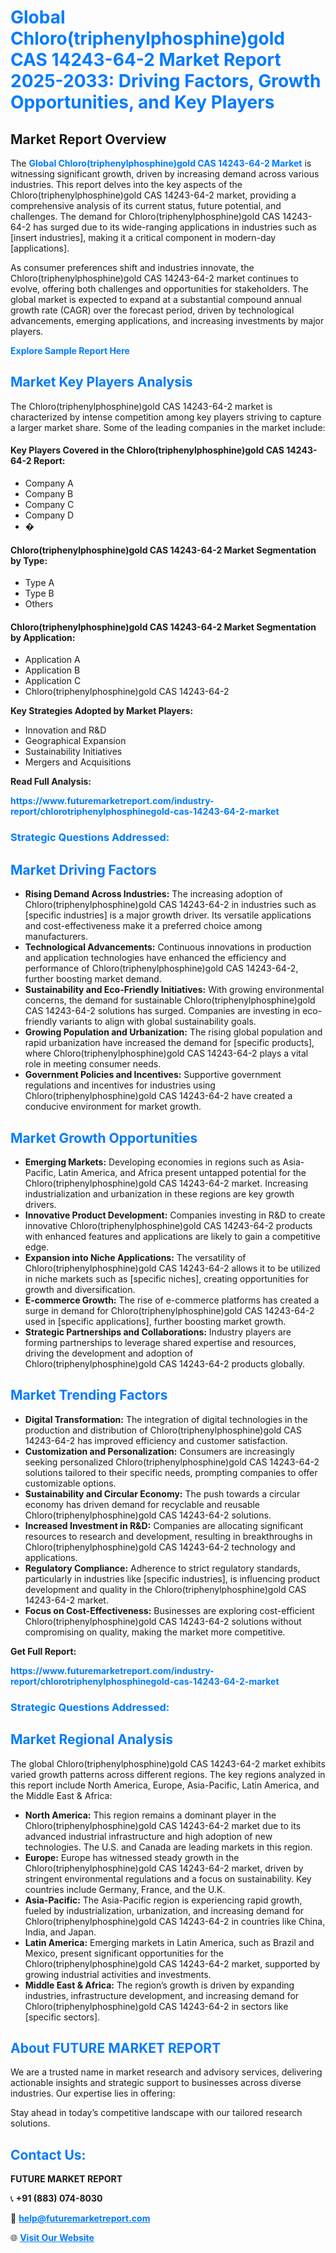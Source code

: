 <h1 style="color: #007BFF;">Global Chloro(triphenylphosphine)gold CAS 14243-64-2 Market Report 2025-2033: Driving Factors, Growth Opportunities, and Key Players</h1>

<section id="overview">
<h2>Market Report Overview</h2>
<p>The <a href="https://www.futuremarketreport.com/industry-report/chlorotriphenylphosphinegold-cas-14243-64-2-market" style="color: #007BFF; text-decoration: none;"><strong>Global Chloro(triphenylphosphine)gold CAS 14243-64-2 Market</strong></a> is witnessing significant growth, driven by increasing demand across various industries. This report delves into the key aspects of the Chloro(triphenylphosphine)gold CAS 14243-64-2 market, providing a comprehensive analysis of its current status, future potential, and challenges. The demand for Chloro(triphenylphosphine)gold CAS 14243-64-2 has surged due to its wide-ranging applications in industries such as [insert industries], making it a critical component in modern-day [applications].</p>
<p>As consumer preferences shift and industries innovate, the Chloro(triphenylphosphine)gold CAS 14243-64-2 market continues to evolve, offering both challenges and opportunities for stakeholders. The global market is expected to expand at a substantial compound annual growth rate (CAGR) over the forecast period, driven by technological advancements, emerging applications, and increasing investments by major players.</p>
</section>

<section id="overview">
<p><a href="https://www.futuremarketreport.com/request-sample/reportId=110774" style="color: #007BFF; text-decoration: none;"><strong>Explore Sample Report Here</strong></a></p>
</section>

<section id="key-players">
<h2 style="color: #007BFF;">Market Key Players Analysis</h2>
<p>The Chloro(triphenylphosphine)gold CAS 14243-64-2 market is characterized by intense competition among key players striving to capture a larger market share. Some of the leading companies in the market include:</p>
<h4>Key Players Covered in the Chloro(triphenylphosphine)gold CAS 14243-64-2 Report:</h4>
<ul><li>Company A</li><li>Company B</li><li>Company C</li><li>Company D</li><li>�</li></ul>
<h4>Chloro(triphenylphosphine)gold CAS 14243-64-2 Market Segmentation by Type:</h4>
<ul><li>Type A</li><li>Type B</li><li>Others</li></ul>

<h4>Chloro(triphenylphosphine)gold CAS 14243-64-2 Market Segmentation by Application:</h4>
<ul><li>Application A</li><li>Application B</li><li>Application C</li><li>Chloro(triphenylphosphine)gold CAS 14243-64-2</li></ul>
<p><strong>Key Strategies Adopted by Market Players:</strong></p>
<ul>
<li>Innovation and R&D</li>
<li>Geographical Expansion</li>
<li>Sustainability Initiatives</li>
<li>Mergers and Acquisitions</li>
</ul>
</section>

<section>
<p><strong>Read Full Analysis: </strong></p><a href="https://www.futuremarketreport.com/industry-report/chlorotriphenylphosphinegold-cas-14243-64-2-market" style="color: #007BFF; text-decoration: none;"><strong>https://www.futuremarketreport.com/industry-report/chlorotriphenylphosphinegold-cas-14243-64-2-market</strong></a>
<h3 style="color: #007BFF;">Strategic Questions Addressed:</h3>
</section>

<section id="driving-factors">
<h2 style="color: #007BFF;">Market Driving Factors</h2>
<ul>
<li><strong>Rising Demand Across Industries:</strong> The increasing adoption of Chloro(triphenylphosphine)gold CAS 14243-64-2 in industries such as [specific industries] is a major growth driver. Its versatile applications and cost-effectiveness make it a preferred choice among manufacturers.</li>
<li><strong>Technological Advancements:</strong> Continuous innovations in production and application technologies have enhanced the efficiency and performance of Chloro(triphenylphosphine)gold CAS 14243-64-2, further boosting market demand.</li>
<li><strong>Sustainability and Eco-Friendly Initiatives:</strong> With growing environmental concerns, the demand for sustainable Chloro(triphenylphosphine)gold CAS 14243-64-2 solutions has surged. Companies are investing in eco-friendly variants to align with global sustainability goals.</li>
<li><strong>Growing Population and Urbanization:</strong> The rising global population and rapid urbanization have increased the demand for [specific products], where Chloro(triphenylphosphine)gold CAS 14243-64-2 plays a vital role in meeting consumer needs.</li>
<li><strong>Government Policies and Incentives:</strong> Supportive government regulations and incentives for industries using Chloro(triphenylphosphine)gold CAS 14243-64-2 have created a conducive environment for market growth.</li>
</ul>
</section>

<section id="growth-opportunities">
<h2 style="color: #007BFF;">Market Growth Opportunities</h2>
<ul>
<li><strong>Emerging Markets:</strong> Developing economies in regions such as Asia-Pacific, Latin America, and Africa present untapped potential for the Chloro(triphenylphosphine)gold CAS 14243-64-2 market. Increasing industrialization and urbanization in these regions are key growth drivers.</li>
<li><strong>Innovative Product Development:</strong> Companies investing in R&D to create innovative Chloro(triphenylphosphine)gold CAS 14243-64-2 products with enhanced features and applications are likely to gain a competitive edge.</li>
<li><strong>Expansion into Niche Applications:</strong> The versatility of Chloro(triphenylphosphine)gold CAS 14243-64-2 allows it to be utilized in niche markets such as [specific niches], creating opportunities for growth and diversification.</li>
<li><strong>E-commerce Growth:</strong> The rise of e-commerce platforms has created a surge in demand for Chloro(triphenylphosphine)gold CAS 14243-64-2 used in [specific applications], further boosting market growth.</li>
<li><strong>Strategic Partnerships and Collaborations:</strong> Industry players are forming partnerships to leverage shared expertise and resources, driving the development and adoption of Chloro(triphenylphosphine)gold CAS 14243-64-2 products globally.</li>
</ul>
</section>

<section id="trending-factors">
<h2 style="color: #007BFF;">Market Trending Factors</h2>
<ul>
<li><strong>Digital Transformation:</strong> The integration of digital technologies in the production and distribution of Chloro(triphenylphosphine)gold CAS 14243-64-2 has improved efficiency and customer satisfaction.</li>
<li><strong>Customization and Personalization:</strong> Consumers are increasingly seeking personalized Chloro(triphenylphosphine)gold CAS 14243-64-2 solutions tailored to their specific needs, prompting companies to offer customizable options.</li>
<li><strong>Sustainability and Circular Economy:</strong> The push towards a circular economy has driven demand for recyclable and reusable Chloro(triphenylphosphine)gold CAS 14243-64-2 solutions.</li>
<li><strong>Increased Investment in R&D:</strong> Companies are allocating significant resources to research and development, resulting in breakthroughs in Chloro(triphenylphosphine)gold CAS 14243-64-2 technology and applications.</li>
<li><strong>Regulatory Compliance:</strong> Adherence to strict regulatory standards, particularly in industries like [specific industries], is influencing product development and quality in the Chloro(triphenylphosphine)gold CAS 14243-64-2 market.</li>
<li><strong>Focus on Cost-Effectiveness:</strong> Businesses are exploring cost-efficient Chloro(triphenylphosphine)gold CAS 14243-64-2 solutions without compromising on quality, making the market more competitive.</li>
</ul>
</section>

<section>
<p><strong>Get Full Report: </strong></p><a href="https://www.futuremarketreport.com/industry-report/chlorotriphenylphosphinegold-cas-14243-64-2-market" style="color: #007BFF; text-decoration: none;"><strong>https://www.futuremarketreport.com/industry-report/chlorotriphenylphosphinegold-cas-14243-64-2-market</strong></a>
<h3 style="color: #007BFF;">Strategic Questions Addressed:</h3>
</section>


<section id="regional-analysis">
<h2 style="color: #007BFF;">Market Regional Analysis</h2>
<p>The global Chloro(triphenylphosphine)gold CAS 14243-64-2 market exhibits varied growth patterns across different regions. The key regions analyzed in this report include North America, Europe, Asia-Pacific, Latin America, and the Middle East & Africa:</p>
<ul>
<li><strong>North America:</strong> This region remains a dominant player in the Chloro(triphenylphosphine)gold CAS 14243-64-2 market due to its advanced industrial infrastructure and high adoption of new technologies. The U.S. and Canada are leading markets in this region.</li>
<li><strong>Europe:</strong> Europe has witnessed steady growth in the Chloro(triphenylphosphine)gold CAS 14243-64-2 market, driven by stringent environmental regulations and a focus on sustainability. Key countries include Germany, France, and the U.K.</li>
<li><strong>Asia-Pacific:</strong> The Asia-Pacific region is experiencing rapid growth, fueled by industrialization, urbanization, and increasing demand for Chloro(triphenylphosphine)gold CAS 14243-64-2 in countries like China, India, and Japan.</li>
<li><strong>Latin America:</strong> Emerging markets in Latin America, such as Brazil and Mexico, present significant opportunities for the Chloro(triphenylphosphine)gold CAS 14243-64-2 market, supported by growing industrial activities and investments.</li>
<li><strong>Middle East & Africa:</strong> The region’s growth is driven by expanding industries, infrastructure development, and increasing demand for Chloro(triphenylphosphine)gold CAS 14243-64-2 in sectors like [specific sectors].</li>
</ul>
</section>

<footer>
<h2 style="color: #007BFF;">About FUTURE MARKET REPORT</h2>
<p>We are a trusted name in market research and advisory services, delivering actionable insights and strategic support to businesses across diverse industries. Our expertise lies in offering:</p>

<p>Stay ahead in today’s competitive landscape with our tailored research solutions.</p>

<h2 style="color: #007BFF;">Contact Us:</h2>
<p><strong>FUTURE MARKET REPORT</strong></p>
<p>📞 <strong>+91 (883) 074-8030</strong></p>
<p>📧 <strong><a href="mailto:help@futuremarketreport.com" style="color: #007BFF;">help@futuremarketreport.com</a></strong></p>
<p>🌐 <strong><a href="https://www.futuremarketreport.com/" style="color: #007BFF;">Visit Our Website</a></strong></p>
</footer>